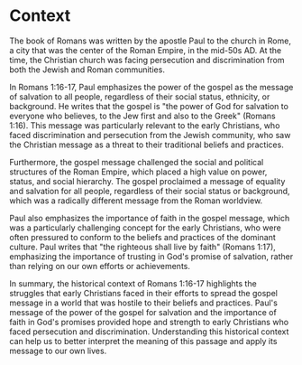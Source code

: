 # Context

The book of Romans was written by the apostle Paul to the church in Rome, a city that was the center of the Roman Empire, in the mid-50s AD. At the time, the Christian church was facing persecution and discrimination from both the Jewish and Roman communities.

In Romans 1:16-17, Paul emphasizes the power of the gospel as the message of salvation to all people, regardless of their social status, ethnicity, or background. He writes that the gospel is "the power of God for salvation to everyone who believes, to the Jew first and also to the Greek" (Romans 1:16). This message was particularly relevant to the early Christians, who faced discrimination and persecution from the Jewish community, who saw the Christian message as a threat to their traditional beliefs and practices.

Furthermore, the gospel message challenged the social and political structures of the Roman Empire, which placed a high value on power, status, and social hierarchy. The gospel proclaimed a message of equality and salvation for all people, regardless of their social status or background, which was a radically different message from the Roman worldview.

Paul also emphasizes the importance of faith in the gospel message, which was a particularly challenging concept for the early Christians, who were often pressured to conform to the beliefs and practices of the dominant culture. Paul writes that "the righteous shall live by faith" (Romans 1:17), emphasizing the importance of trusting in God's promise of salvation, rather than relying on our own efforts or achievements.

In summary, the historical context of Romans 1:16-17 highlights the struggles that early Christians faced in their efforts to spread the gospel message in a world that was hostile to their beliefs and practices. Paul's message of the power of the gospel for salvation and the importance of faith in God's promises provided hope and strength to early Christians who faced persecution and discrimination. Understanding this historical context can help us to better interpret the meaning of this passage and apply its message to our own lives.